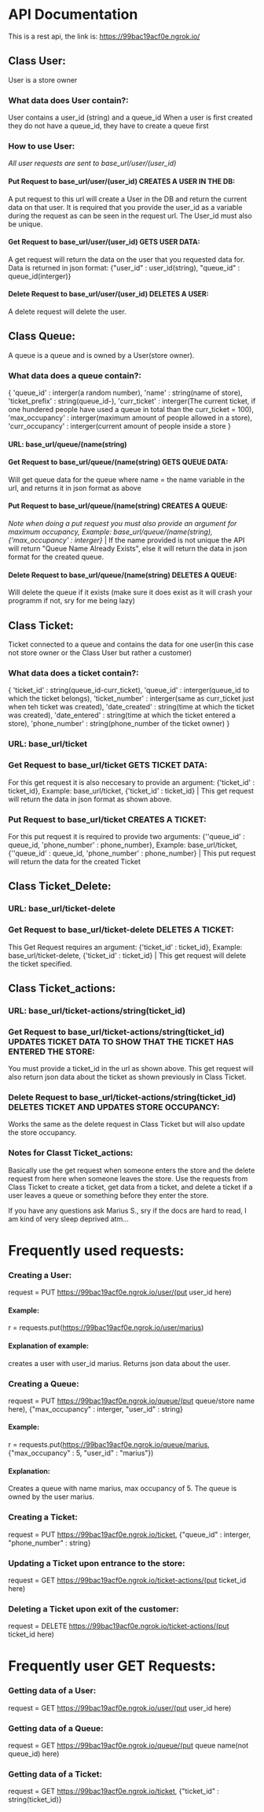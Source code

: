 # API Documentation
This is a rest api, the link is: https://99bac19acf0e.ngrok.io/
## Class User:
User is a store owner
### What data does User contain?:
User contains a user_id (string) and a queue_id
When a user is first created they do not have a queue_id, they have to create a queue first

### How to use User:
*All user requests are sent to base_url/user/(user_id)*
#### Put Request to base_url/user/(user_id)  CREATES A USER IN THE DB:
A put request to this url will create a User in the DB and return the current data on that user. It is required that you provide the user_id as a variable during the request
as can be seen in the request url. The User_id must also be unique.
#### Get Request to base_url/user/(user_id) GETS USER DATA:
A get request will return the data on the user that you requested data for.
Data is returned in json format:
{"user_id" : user_id(string), "queue_id" : queue_id(interger)}
#### Delete Request to base_url/user/(user_id) DELETES A USER:
A delete request will delete the user.

## Class Queue:
A queue is a queue and is owned by a User(store owner).
### What data does a queue contain?:
{
        'queue_id' : interger(a random number),
        'name' : string(name of store),
        'ticket_prefix' : string(queue_id-),
        'curr_ticket' : interger(The current ticket, if one hundered people have used a queue in total than the curr_ticket = 100),
        'max_occupancy' : interger(maximum amount of people allowed in a store),
        'curr_occupancy' : interger(current amount of people inside a store
    }

#### URL: base_url/queue/(name(string)
#### Get Request to base_url/queue/(name(string) GETS QUEUE DATA:
Will get queue data for the queue where name = the name variable in the url, and returns it in json format as above
#### Put Request to base_url/queue/(name(string) CREATES A QUEUE:
*Note when doing a put request you must also provide an argument for maximum occupancy, Example: base_url/queue/(name(string), {'max_occupancy' : interger}* |
If the name provided is not unique the API will return "Queue Name Already Exists", else it will return the data in json format for the created queue.
#### Delete Request to base_url/queue/(name(string) DELETES A QUEUE:
Will delete the queue if it exists (make sure it does exist as it will crash your programm if not, sry for me being lazy)


## Class Ticket:
Ticket connected to a queue and contains the data for one user(in this case not store owner or the Class User but rather a customer)
### What data does a ticket contain?:
{
        'ticket_id' : string(queue_id-curr_ticket),
        'queue_id' : interger(queue_id to which the ticket belongs),
        'ticket_number' : interger(same as curr_ticket just when teh ticket was created),
        'date_created' : string(time at which the ticket was created),
        'date_entered' : string(time at which the ticket entered a store),
        'phone_number' : string(phone_number of the ticket owner)
    }
### URL: base_url/ticket
### Get Request to base_url/ticket GETS TICKET DATA:
For this get request it is also neccesary to provide an argument: {'ticket_id' : ticket_id}, Example: base_url/ticket, {'ticket_id' : ticket_id} |
This get request will return the data in json format as shown above.
### Put Request to base_url/ticket CREATES A TICKET:
For this put request it is required to provide two arguments: {''queue_id' : queue_id, 'phone_number' : phone_number}, Example: base_url/ticket, {''queue_id' : queue_id, 'phone_number' : phone_number} |
This put request will return the data for the created Ticket

## Class Ticket_Delete:
### URL: base_url/ticket-delete
### Get Request to base_url/ticket-delete DELETES A TICKET:
This Get Request requires an argument: {'ticket_id' : ticket_id}, Example: base_url/ticket-delete, {'ticket_id' : ticket_id} |
This get request will delete the ticket specified.

## Class Ticket_actions:
### URL: base_url/ticket-actions/string(ticket_id)
### Get Request to base_url/ticket-actions/string(ticket_id) UPDATES TICKET DATA TO SHOW THAT THE TICKET HAS ENTERED THE STORE:
You must provide a ticket_id in the url as shown above. This get request will also return json data about the ticket as shown previously in Class Ticket.
### Delete Request to base_url/ticket-actions/string(ticket_id) DELETES TICKET AND UPDATES STORE OCCUPANCY:
Works the same as the delete request in Class Ticket but will also update the store occupancy.
### Notes for Classt Ticket_actions:
Basically use the get request when someone enters the store and the delete request from here when someone leaves the store.
Use the requests from Class Ticket to create a ticket, get data from a ticket, and delete a ticket if a user leaves a queue or something before they enter the store.

If you have any questions ask Marius S., sry if the docs are hard to read, I am kind of very sleep deprived atm...


# Frequently used requests:
### Creating a User:
request = PUT https://99bac19acf0e.ngrok.io/user/(put user_id here)
#### Example:
r = requests.put(https://99bac19acf0e.ngrok.io/user/marius)
#### Explanation of example:
creates a user with user_id marius. Returns json data about the user.
### Creating a Queue:
request = PUT https://99bac19acf0e.ngrok.io/queue/(put queue/store name here), {"max_occupancy" : interger, "user_id" : string}
#### Example:
r = requests.put(https://99bac19acf0e.ngrok.io/queue/marius, {"max_occupancy" : 5, "user_id" : "marius"})
#### Explanation:
Creates a queue with name marius, max occupancy of 5. The queue is owned by the user marius.
### Creating a Ticket:
request = PUT https://99bac19acf0e.ngrok.io/ticket, {"queue_id" : interger, "phone_number" : string}
### Updating a Ticket upon entrance to the store:
request = GET https://99bac19acf0e.ngrok.io/ticket-actions/(put ticket_id here)
### Deleting a Ticket upon exit of the customer:
request = DELETE https://99bac19acf0e.ngrok.io/ticket-actions/(put ticket_id here)

# Frequently user GET Requests:
### Getting data of a User:
request = GET https://99bac19acf0e.ngrok.io/user/(put user_id here)
### Getting data of a Queue:
request = GET https://99bac19acf0e.ngrok.io/queue/(put queue name(not queue_id) here)
### Getting data of a Ticket:
request = GET https://99bac19acf0e.ngrok.io/ticket, {"ticket_id" : string(ticket_id)}
